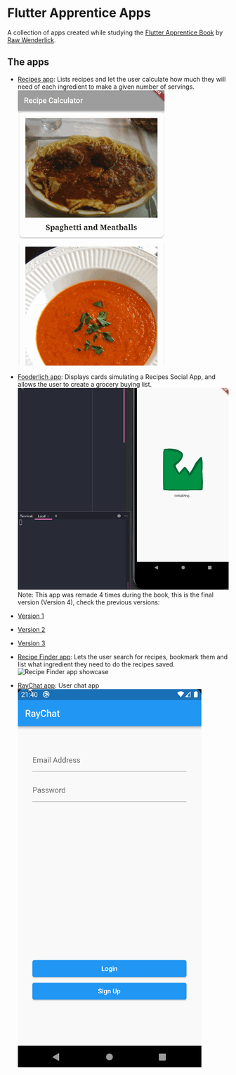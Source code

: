 # Flutter Apprentice Apps

A collection of apps created while studying the [Flutter Apprentice Book](https://www.raywenderlich.com/books/flutter-apprentice) by [Raw Wenderlick](https://www.raywenderlich.com).

## The apps

- [Recipes app](./recipes): Lists recipes and let the user calculate how much they will need of each ingredient to make a given number of servings.<br>
![Recipes app showcase](./recipes/docs/showcase.gif)

- [Fooderlich app](./fooderlich_4): Displays cards simulating a Recipes Social App, and allows the user to create a grocery buying list.<br>
![Recipes app showcase](./fooderlich_4/docs/showcase.gif)
Note: This app was remade 4 times during the book, this is the final version (Version 4), check the previous versions:
- [Version 1](./fooderlich)
- [Version 2](./fooderlich_2)
- [Version 3](./fooderlich_3)

- [Recipe Finder app](./bookmarks): Lets the user search for recipes, bookmark them and list what ingredient they need to do the recipes saved.<br>
![Recipe Finder app showcase](./bookmarks/docs/showcase.gif)

- [RayChat app](./raychat): User chat app<br>
![Recipe Finder app showcase](./raychat/docs/showcase.gif)
